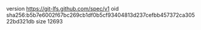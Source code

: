 version https://git-lfs.github.com/spec/v1
oid sha256:b5b7e6002f67bc269cb1df0b5cf93404813d237cefbb457372ca30522bd321db
size 12693
